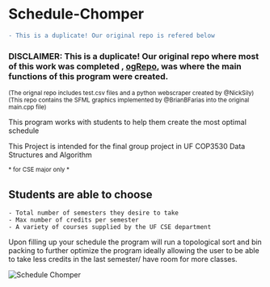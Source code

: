 # Schedule-Chomper

```diff
- This is a duplicate! Our original repo is refered below
```
### DISCLAIMER: This is a duplicate! Our original repo where most of this work was completed , [ogRepo](https://github.com/NickSily/Project3-Course-Scheduler.git), was where the main functions of this program were created.
<sup>(The orignal repo includes test.csv files and a python webscraper created by @NickSily) </sup> <br />
<sup> (This repo contains the SFML graphics implemented by @BrianBFarias into the original main.cpp file)


</sub> This program works with students to help them create the most optimal schedule 

</sub> This Project is intended for the final group project in UF COP3530 Data Structures and Algorithm

<sub> * for CSE major only *

## Students are able to choose 

```
- Total number of semesters they desire to take
- Max number of credits per semester
- A variety of courses supplied by the UF CSE department
```

</sub> Upon filling up your schedule the program will run a topological sort and bin packing to further optimize the program ideally allowing the user to be able to take less credits in the last semester/ have room for more classes.
</sub>

![Schedule Chomper](https://github.com/BrianBFarias/Schedule-Chomper/assets/92887307/ccd72161-fc97-45e3-88ef-464908d0d0fa)
